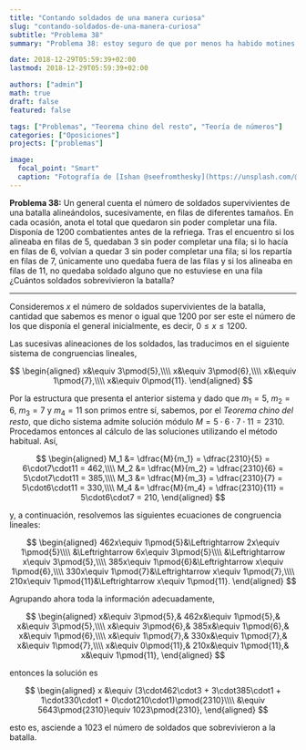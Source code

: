 ```yaml
---
title: "Contando soldados de una manera curiosa"
slug: "contando-soldados-de-una-manera-curiosa"
subtitle: "Problema 38"
summary: "Problema 38: estoy seguro de que por menos ha habido motines."

date: 2018-12-29T05:59:39+02:00
lastmod: 2018-12-29T05:59:39+02:00

authors: ["admin"]
math: true
draft: false
featured: false

tags: ["Problemas", "Teorema chino del resto", "Teoría de números"]
categories: ["Oposiciones"]
projects: ["problemas"]

image:
  focal_point: "Smart"
  caption: "Fotografía de [Ishan @seefromthesky](https://unsplash.com/@seefromthesky), disponible en [Unsplash](https://unsplash.com/photos/GSZQ_eupukE)."
---
```


**Problema 38:** Un general cuenta el número de soldados supervivientes de una batalla alineándolos, sucesivamente, en filas de diferentes tamaños. En cada ocasión, anota el total que quedaron sin poder completar una fila. Disponía de $1200$ combatientes antes de la refriega. Tras el encuentro si los alineaba en filas de $5$, quedaban $3$ sin poder completar una fila; si lo hacía en filas de $6$, volvían a quedar $3$ sin poder completar una fila; si los repartía en filas de $7$, únicamente uno quedaba fuera de las filas y si los alineaba en filas de $11$, no quedaba soldado alguno que no estuviese en una fila ¿Cuántos soldados sobrevivieron la batalla?

***

Consideremos $x$ el número de soldados supervivientes de la batalla, cantidad que sabemos es menor o igual que $1200$ por ser este el número de los que disponía el general inicialmente, es decir, $0\leq x\leq 1200$.

Las sucesivas alineaciones de los soldados, las traducimos en el siguiente sistema de congruencias lineales,

$$
\begin{aligned}
x&\equiv 3\pmod{5},\\\\ x&\equiv 3\pmod{6},\\\\ x&\equiv 1\pmod{7},\\\\ x&\equiv 0\pmod{11}.
\end{aligned}
$$

Por la estructura que presenta el anterior sistema y dado que $m_1=5$, $m_2=6$, $m_3=7$ y $m_4=11$ son primos entre sí, sabemos, por el *Teorema chino del resto*, que dicho sistema admite solución módulo $M=5\cdot6\cdot7\cdot11 = 2310$. Procedamos entonces al cálculo de las soluciones utilizando el método habitual. Así,

$$
\begin{aligned}
M_1 &= \dfrac{M}{m_1} = \dfrac{2310}{5} = 6\cdot7\cdot11 = 462,\\\\ M_2 &= \dfrac{M}{m_2} = \dfrac{2310}{6} = 5\cdot7\cdot11 = 385,\\\\ M_3 &= \dfrac{M}{m_3} = \dfrac{2310}{7} = 5\cdot6\cdot11 = 330,\\\\ M_4 &= \dfrac{M}{m_4} = \dfrac{2310}{11} = 5\cdot6\cdot7 = 210,
\end{aligned}
$$

y, a continuación, resolvemos las siguientes ecuaciones de congruencia lineales:

$$
\begin{aligned}
462x\equiv 1\pmod{5}&\Leftrightarrow 2x\equiv 1\pmod{5}\\\\ &\Leftrightarrow 6x\equiv 3\pmod{5}\\\\ &\Leftrightarrow x\equiv 3\pmod{5},\\\\ 385x\equiv 1\pmod{6}&\Leftrightarrow x\equiv 1\pmod{6},\\\\ 330x\equiv 1\pmod{7}&\Leftrightarrow x\equiv 1\pmod{7},\\\\ 210x\equiv 1\pmod{11}&\Leftrightarrow x\equiv 1\pmod{11}.
\end{aligned}
$$

Agrupando ahora toda la información adecuadamente,

$$
\begin{aligned}
x&\equiv 3\pmod{5},& 462x&\equiv 1\pmod{5},& x&\equiv 3\pmod{5},\\\\ x&\equiv 3\pmod{6},& 385x&\equiv 1\pmod{6},& x&\equiv 1\pmod{6},\\\\ x&\equiv 1\pmod{7},& 330x&\equiv 1\pmod{7},& x&\equiv 1\pmod{7},\\\\ x&\equiv 0\pmod{11},& 210x&\equiv 1\pmod{11},& x&\equiv 1\pmod{11},
\end{aligned}
$$

entonces la solución es 

$$
\begin{aligned}
x &\equiv (3\cdot462\cdot3 + 3\cdot385\cdot1 + 1\cdot330\cdot1 + 0\cdot210\cdot1)\pmod{2310}\\\\ &\equiv 5643\pmod{2310}\equiv 1023\pmod{2310},
\end{aligned}
$$

esto es, asciende a $1023$ el número de soldados que sobrevivieron a la batalla.
